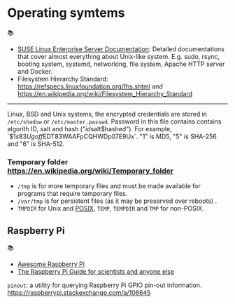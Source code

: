 # Operating symtems

📚
 * [SUSE Linux Enterprise Server Documentation](https://documentation.suse.com/sles/15-SP1/html/SLES-all/index.html): Detailed documentations that  cover almost everything about Unix-like system. E.g. sudo, rsync, booting system, systemd, networking, file system, Apache HTTP server and Docker.
 * Filesystem Hierarchy Standard: https://refspecs.linuxfoundation.org/fhs.shtml and https://en.wikipedia.org/wiki/Filesystem_Hierarchy_Standard


---

Linux, BSD and Unix systems, the encrypted credentials are stored in `/etc/shadow` or `/etc/master.passwd`.
Password in this file contains contains algorith ID, salt and hash ("$id$salt$hashed"). For example, `$1$s83Ugoff$EDT83WAAFpCQHWDp07E9Ux`. "$1$" is MD5, "$5$" is SHA-256 and "$6$" is SHA-512.

### Temporary folder https://en.wikipedia.org/wiki/Temporary_folder
* `/tmp` is for more temporary files and must be made available for programs that require temporary files.
* `/var/tmp`  is for persistent files (as it may be preserved over reboots) .
* `TMPDIR` for Unix and [POSIX][]. `TEMP`, `TEMPDIR` and `TMP` for non-POSIX.

[POSIX]: https://pubs.opengroup.org/onlinepubs/9699919799/basedefs/V1_chap08.html

## Raspberry Pi

📚
 * [Awesome Raspberry Pi](https://github.com/thibmaek/awesome-raspberry-pi)
 * [The Raspberry Pi Guide for scientists and anyone else](https://raspberrypi-guide.github.io/)

`pinout`: a utility for querying Raspberry Pi GPIO pin-out information. https://raspberrypi.stackexchange.com/a/106645
